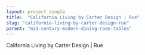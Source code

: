 ```yaml
---
layout: project_single
title:  "California Living by Carter Design | Rue"
slug: "california-living-by-carter-design-rue"
parent: "mid-century-modern-dining-room-tables"
---
```

California Living by Carter Design | Rue